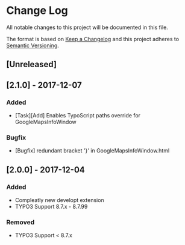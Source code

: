 # Change Log
All notable changes to this project will be documented in this file.

The format is based on [Keep a Changelog](http://keepachangelog.com/en/1.0.0/)
and this project adheres to [Semantic Versioning](http://semver.org/spec/v2.0.0.html).

## [Unreleased]

## [2.1.0] - 2017-12-07
### Added
- [Task][Add] Enables TypoScript paths override for GoogleMapsInfoWindow

### Bugfix
- [Bugfix] redundant bracket '}' in GoogleMapsInfoWindow.html

## [2.0.0] - 2017-12-04
### Added
- Compleatly new developt extension
- TYPO3 Support 8.7.x - 8.7.99

### Removed
- TYPO3 Support < 8.7.x
